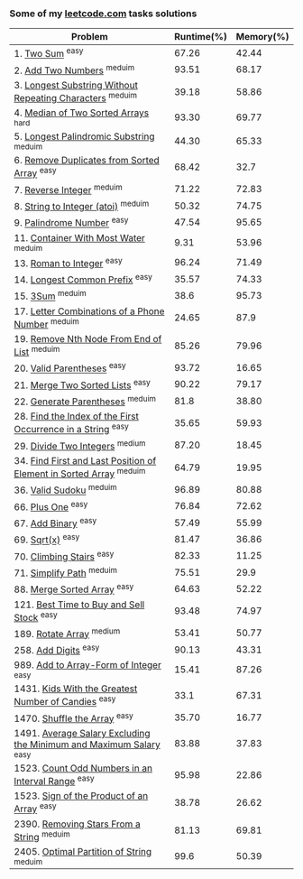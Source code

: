 ### Some of my [leetcode.com](https://leetcode.com) tasks solutions

|Problem|Runtime(%)|Memory(%)|
|--|--|--|
|1. [Two Sum](/Two%20Sum/Solution.cs) <sup>easy<sup>| 67.26 | 42.44 |
|2. [Add Two Numbers](/Add%20Two%20Numbers/Solution.cs) <sup>meduim<sup>| 93.51 | 68.17 |
|3. [Longest Substring Without Repeating Characters](/Longest%20Substring%20Without%20Repeating%20Characters/Solution.cs) <sup>meduim<sup> | 39.18 | 58.86 |
|4. [Median of Two Sorted Arrays](/Median%20of%20Two%20Sorted%20Arrays/Solution.cs) <sup>hard<sup> | 93.30 | 69.77 |
|5. [Longest Palindromic Substring](/Longest%20Palindromic%20Substring/Solution.cs) <sup>meduim<sup>| 44.30 | 65.33 |
|6. [Remove Duplicates from Sorted Array](/Remove%20Duplicates%20from%20Sorted%20Array/Solution.cs) <sup>easy<sup> | 68.42 | 32.7 |
|7. [Reverse Integer](/Reverse%20Integer/Solution.cs) <sup>meduim<sup> | 71.22 | 72.83 |
|8. [String to Integer (atoi)](/String%20to%20Integer%20(atoi)/Solution.cs) <sup>meduim<sup> |50.32 | 74.75 |
|9. [Palindrome Number](/Palindrome%20Number/Solution.cs) <sup>easy<sup> | 47.54 | 95.65 |
|11. [Container With Most Water](/Container%20With%20Most%20Water/Solution.cs) <sup>meduim<sup> | 9.31 | 53.96 |
|13. [Roman to Integer](/Roman%20to%20Integer/Solution.cs) <sup>easy<sup> | 96.24 | 71.49 |
|14. [Longest Common Prefix](/Longest%20Common%20Prefix/Solution.cs) <sup>easy<sup> | 35.57 | 74.33 |
|15. [3Sum](/3Sum/Solution.cs) <sup>meduim<sup> | 38.6 | 95.73 |
|17. [Letter Combinations of a Phone Number](/Letter%20Combinations%20of%20a%20Phone%20Number/Solution.cs) <sup>meduim<sup> | 24.65 | 87.9 |
|19. [Remove Nth Node From End of List](/%20Remove%20Nth%20Node%20From%20End%20of%20List/Solution.cs) <sup>meduim<sup> | 85.26 | 79.96 |
|20. [Valid Parentheses](/Valid%20Parentheses/Solution.cs) <sup>easy<sup> | 93.72 | 16.65 |
|21. [Merge Two Sorted Lists](/Merge%20Two%20Sorted%20Lists/Solution.cs) <sup>easy<sup> | 90.22 | 79.17 |
|22. [Generate Parentheses](/Generate%20Parentheses/Solution.cs) <sup>meduim<sup> | 81.8 | 38.80 |
|28. [Find the Index of the First Occurrence in a String](/Find%20the%20Index%20of%20the%20First%20Occurrence%20in%20a%20String/Solution.cs) <sup>easy<sup> | 35.65 | 59.93 |
|29. [Divide Two Integers](/Divide%20Two%20Integers/Solution.cs) <sup>medium<sup> | 87.20 | 18.45 |
|34. [Find First and Last Position of Element in Sorted Array](/%20Find%20First%20and%20Last%20Position%20of%20Element%20in%20Sorted%20Array/Solution.cs) <sup>meduim<sup> | 64.79 | 19.95 |
|36. [Valid Sudoku](/Valid%20Sudoku/Solution.cs) <sup>meduim<sup> | 96.89 | 80.88 |
|66. [Plus One](/Plus%20One/Solution.cs) <sup>easy<sup> | 76.84 | 72.62 |
|67. [Add Binary](/Add%20Binary/Solution.cs) <sup>easy<sup> | 57.49 | 55.99 |
|69. [Sqrt(x)](/Sqrt(x)/Solution.cs) <sup>easy<sup> | 81.47 | 36.86 |
|70. [Climbing Stairs](/Climbing%20Stairs/Solution.cs) <sup>easy<sup> | 82.33 | 11.25 |
|71. [Simplify Path](/Simplify%20Path/Solution.cs) <sup>meduim<sup> | 75.51 | 29.9 |
|88. [Merge Sorted Array](/Merge%20Sorted%20Array/Solution.cs) <sup>easy<sup> | 64.63 | 52.22 |
|121. [Best Time to Buy and Sell Stock](/Best%20Time%20to%20Buy%20and%20Sell%20Stock/Solution.cs) <sup>easy<sup> | 93.48 | 74.97 |
|189. [Rotate Array](/Rotate%20Array/Solution.cs) <sup>medium<sup> | 53.41 | 50.77 |
|258. [Add Digits](/Add%20Digits/Solution.cs) <sup>easy<sup> | 90.13 | 43.31 |
|989. [Add to Array-Form of Integer](/Add%20to%20Array-Form%20of%20Integer/Solution.cs) <sup>easy<sup> | 15.41 | 87.26 |
|1431. [Kids With the Greatest Number of Candies](/Kids%20With%20the%20Greatest%20Number%20of%20Candies/Solution.cs) <sup>easy<sup> | 33.1 | 67.31 |
|1470. [Shuffle the Array](/Shuffle%20the%20Array/Solution.cs) <sup>easy<sup> | 35.70 | 16.77 |
|1491. [Average Salary Excluding the Minimum and Maximum Salary](/Average%20Salary%20Excluding%20the%20Minimum%20and%20Maximum%20Salary/Solution.cs) <sup>easy<sup> | 83.88 | 37.83 |
|1523. [Count Odd Numbers in an Interval Range](/Count%20Odd%20Numbers%20in%20an%20Interval%20Range/Solution.cs) <sup>easy<sup> | 95.98 | 22.86 |
|1523. [Sign of the Product of an Array](/Sign%20of%20the%20Product%20of%20an%20Array/Solution.cs) <sup>easy<sup> | 38.78 | 26.62 |
|2390. [Removing Stars From a String](/Removing%20Stars%20From%20a%20String/Solution.cs) <sup>meduim<sup> | 81.13 | 69.81 |
|2405. [Optimal Partition of String](/Optimal%20Partition%20of%20String/Solution.cs) <sup>meduim<sup> | 99.6 | 50.39 |